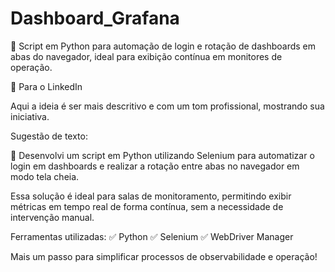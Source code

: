 # Dashboard_Grafana
🔄 Script em Python para automação de login e rotação de dashboards em abas do navegador, ideal para exibição contínua em monitores de operação.

📌 Para o LinkedIn

Aqui a ideia é ser mais descritivo e com um tom profissional, mostrando sua iniciativa.

Sugestão de texto:

🚀 Desenvolvi um script em Python utilizando Selenium para automatizar o login em dashboards e realizar a rotação entre abas no navegador em modo tela cheia.

Essa solução é ideal para salas de monitoramento, permitindo exibir métricas em tempo real de forma contínua, sem a necessidade de intervenção manual.

Ferramentas utilizadas:
✅ Python
✅ Selenium
✅ WebDriver Manager

Mais um passo para simplificar processos de observabilidade e operação!
